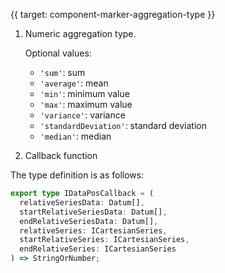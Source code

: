 {{ target: component-marker-aggregation-type }}

<!-- MarkerAggregaitonType -->

1. Numeric aggregation type.

   Optional values:

   - `'sum'`: sum
   - `'average'`: mean
   - `'min'`: minimum value
   - `'max'`: maximum value
   - `'variance'`: variance
   - `'standardDeviation'`: standard deviation
   - `'median'`: median

2. Callback function

The type definition is as follows:

```ts
export type IDataPosCallback = (
  relativeSeriesData: Datum[],
  startRelativeSeriesData: Datum[],
  endRelativeSeriesData: Datum[],
  relativeSeries: ICartesianSeries,
  startRelativeSeries: ICartesianSeries,
  endRelativeSeries: ICartesianSeries
) => StringOrNumber;
```
